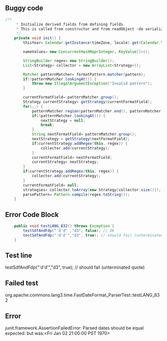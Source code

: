 

## Buggy code
```java
/**
     * Initialize derived fields from defining fields.
     * This is called from constructor and from readObject (de-serialization)
     */
    private void init() {
        thisYear= Calendar.getInstance(timeZone, locale).get(Calendar.YEAR);

        nameValues= new ConcurrentHashMap<Integer, KeyValue[]>();

        StringBuilder regex= new StringBuilder();
        List<Strategy> collector = new ArrayList<Strategy>();

        Matcher patternMatcher= formatPattern.matcher(pattern);
        if(!patternMatcher.lookingAt()) {
            throw new IllegalArgumentException("Invalid pattern");
        }

        currentFormatField= patternMatcher.group();
        Strategy currentStrategy= getStrategy(currentFormatField);
        for(;;) {
            patternMatcher.region(patternMatcher.end(), patternMatcher.regionEnd());
            if(!patternMatcher.lookingAt()) {
                nextStrategy = null;
                break;
            }
            String nextFormatField= patternMatcher.group();
            nextStrategy = getStrategy(nextFormatField);
            if(currentStrategy.addRegex(this, regex)) {
                collector.add(currentStrategy);
            }
            currentFormatField= nextFormatField;
            currentStrategy= nextStrategy;
        }
        if(currentStrategy.addRegex(this, regex)) {
            collector.add(currentStrategy);
        }
        currentFormatField= null;
        strategies= collector.toArray(new Strategy[collector.size()]);
        parsePattern= Pattern.compile(regex.toString());
    }
```

## Error Code Block
```java
    public void testLANG_832() throws Exception {
        testSdfAndFdp("'d'd" ,"d3", false); // OK
        testSdfAndFdp("'d'd'","d3", true); // should fail (unterminated quote)
    }
```

## Test line
testSdfAndFdp("'d'd'","d3", true); // should fail (unterminated quote)

## Failed test
org.apache.commons.lang3.time.FastDateFormat_ParserTest::testLANG_832

## Error
junit.framework.AssertionFailedError: Parsed dates should be equal expected:<null> but was:<Fri Jan 02 21:00:00 PST 1970>